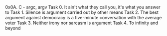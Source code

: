 0x0A. C - argc, argv
Task 0. It ain't what they call you, it's what you answer to
Task 1. Silence is argument carried out by other means
Task 2. The best argument against democracy is a five-minute conversation with the average voter
Task 3. Neither irony nor sarcasm is argument
Task 4. To infinity and beyond 